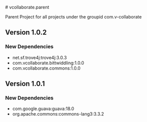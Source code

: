 # vcollaborate.parent

Parent Project for all projects under the groupid com.v-collaborate

## Version 1.0.2

### New Dependencies

* net.sf.trove4j:trove4j:3.0.3
* com.vcollaborate.bittwiddling:1.0.0
* com.vcollaborate.commons:1.0.0

## Version 1.0.1

### New Dependencies

* com.google.guava:guava:18.0
* org.apache.commons:commons-lang3:3.3.2
